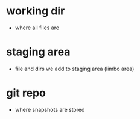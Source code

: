 # working dir
- where all files are
# staging area
- file and dirs we add to staging area (limbo area)
# git repo
- where snapshots are stored
